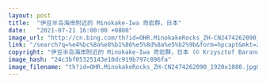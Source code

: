 ```yaml
---
layout: post
title:  "伊豆半岛海岸附近的 Minokake-Iwa 奇岩群，日本"
date:   "2021-07-21 16:00:00 +0800"
image_url: "http://cn.bing.com/th?id=OHR.MinokakeRocks_ZH-CN2474262090_1920x1080.jpg&rf=LaDigue_1920x1080.jpg&pid=hp"
link: "/search?q=%e4%bc%8a%e8%b1%86%e5%8d%8a%e5%b2%9b&form=hpcapt&mkt=zh-cn"
copyright: "伊豆半岛海岸附近的 Minokake-Iwa 奇岩群，日本 (© Krzysztof Baranowski/Getty Images)"
image_hash: "24c3bf05325143e10dc919b797c896fa"
image_filename: "th?id=OHR.MinokakeRocks_ZH-CN2474262090_1920x1080.jpg&rf=LaDigue_1920x1080.jpg&pid=hp"
---
```


